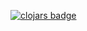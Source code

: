 [![clojars badge](https://img.shields.io/clojars/v/io.github.ajchemist/web-steroid.reitit.svg?style=flat-square)](https://clojars.org/io.github.ajchemist/web-steroid.reitit)
